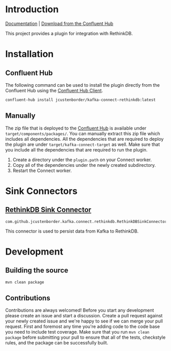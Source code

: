 # Introduction
[Documentation](https://jcustenborder.github.io/kafka-connect-documentation/projects/kafka-connect-rethinkdb) | [Download from the Confluent Hub](https://www.confluent.io/hub/jcustenborder/kafka-connect-rethinkdb)

This project provides a plugin for integration with RethinkDB.

# Installation

## Confluent Hub

The following command can be used to install the plugin directly from the Confluent Hub using the
[Confluent Hub Client](https://docs.confluent.io/current/connect/managing/confluent-hub/client.html).

```bash
confluent-hub install jcustenborder/kafka-connect-rethinkdb:latest
```

## Manually

The zip file that is deployed to the [Confluent Hub](https://www.confluent.io/hub/jcustenborder/kafka-connect-rethinkdb) is available under
`target/components/packages/`. You can manually extract this zip file which includes all dependencies. All the dependencies
that are required to deploy the plugin are under `target/kafka-connect-target` as well. Make sure that you include all the dependencies that are required
to run the plugin.

1. Create a directory under the `plugin.path` on your Connect worker.
2. Copy all of the dependencies under the newly created subdirectory.
3. Restart the Connect worker.




# Sink Connectors
## [RethinkDB Sink Connector](https://jcustenborder.github.io/kafka-connect-documentation/projects/kafka-connect-rethinkdb/sinks/RethinkDBSinkConnector.html)

```
com.github.jcustenborder.kafka.connect.rethinkdb.RethinkDBSinkConnector
```

This connector is used to persist data from Kafka to RethinkDB.



# Development

## Building the source

```bash
mvn clean package
```

## Contributions

Contributions are always welcomed! Before you start any development please create an issue and
start a discussion. Create a pull request against your newly created issue and we're happy to see
if we can merge your pull request. First and foremost any time you're adding code to the code base
you need to include test coverage. Make sure that you run `mvn clean package` before submitting your
pull to ensure that all of the tests, checkstyle rules, and the package can be successfully built.
